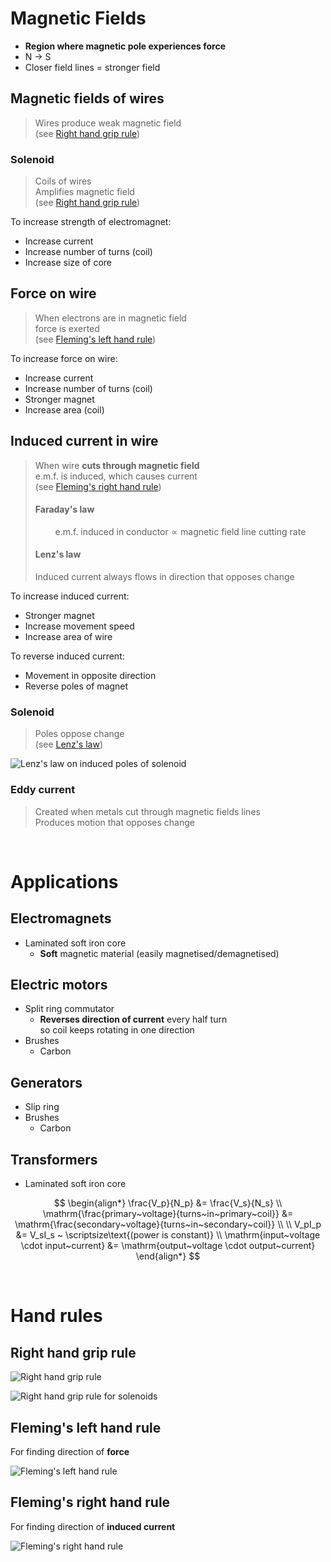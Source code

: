 # Magnetic Fields

- **Region where magnetic pole experiences force**
- N → S
- Closer field lines = stronger field

## Magnetic fields of wires

> Wires produce weak magnetic field \
> (see [Right hand grip rule](#right-hand-grip-rule))

### Solenoid

> Coils of wires \
> Amplifies magnetic field \
> (see [Right hand grip rule](#right-hand-grip-rule))

<p></p>
To increase strength of electromagnet:

- Increase current
- Increase number of turns (coil)
- Increase size of core

## Force on wire

> When electrons are in magnetic field \
> force is exerted \
> (see [Fleming's left hand rule](#flemings-left-hand-rule))

<p></p>
To increase force on wire:

- Increase current
- Increase number of turns (coil)
- Stronger magnet
- Increase area (coil)

## Induced current in wire

> When wire **cuts through magnetic field** \
> e.m.f. is induced, which causes current \
> (see [Fleming's right hand rule](#flemings-right-hand-rule))
>
> #### Faraday's law
> $$\text{e.m.f. induced in conductor} \propto \text{magnetic field line cutting rate}$$
>
> #### Lenz's law
> Induced current always flows in direction that opposes change

<p></p>
To increase induced current:

- Stronger magnet
- Increase movement speed
- Increase area of wire

<p></p>
To reverse induced current:

- Movement in opposite direction
- Reverse poles of magnet

### Solenoid

> Poles oppose change \
> (see [Lenz's law](#lenzs-law))

![Lenz's law on induced poles of solenoid](images/lenzs-law.png)

### Eddy current

> Created when metals cut through magnetic fields lines \
> Produces motion that opposes change

<br>

# Applications

## Electromagnets

- Laminated soft iron core
    - **Soft** magnetic material (easily magnetised/demagnetised)

## Electric motors

- Split ring commutator
    - **Reverses direction of current** every half turn \
      so coil keeps rotating in one direction
- Brushes
    - Carbon

## Generators

- Slip ring
- Brushes
    - Carbon

## Transformers

- Laminated soft iron core

$$
\begin{align*}
  \frac{V_p}{N_p} &= \frac{V_s}{N_s} \\
  \mathrm{\frac{primary~voltage}{turns~in~primary~coil}} &= \mathrm{\frac{secondary~voltage}{turns~in~secondary~coil}} \\
  \\
  V_pI_p &= V_sI_s ~ \scriptsize\text{(power is constant)} \\
  \mathrm{input~voltage \cdot input~current} &= \mathrm{output~voltage \cdot output~current}
\end{align*}
$$

<br>

# Hand rules

## Right hand grip rule

![Right hand grip rule](images/rule-right-hand-grip.jpg)

![Right hand grip rule for solenoids](images/rule-right-hand-grip-solenoid.jpeg)

## Fleming's left hand rule

For finding direction of **force**

![Fleming's left hand rule](images/rule-flemings-left-hand.png)

## Fleming's right hand rule

For finding direction of **induced current**

![Fleming's right hand rule](images/rule-flemings-right-hand.png)

